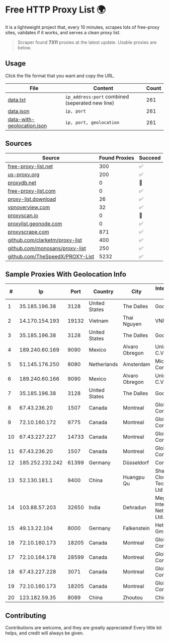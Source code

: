 
# Free HTTP Proxy List 🌍

It is a lightweight project that, every 10 minutes, scrapes lots of free-proxy sites, validates if it works, and serves a clean proxy list.


> Scraper found **7311** proxies at the latest update. Usable proxies are below.

## Usage

Click the file format that you want and copy the URL.


|File|Content|Count|
|----|-------|-----|
|[data.txt](https://raw.githubusercontent.com/themiralay/Proxy-List-World/master/data.txt)|`ip_address:port` combined (seperated new line)|261|
|[data.json](https://raw.githubusercontent.com/themiralay/Proxy-List-World/master/data.json)|`ip, port`|261|
|[data-with-geolocation.json](https://raw.githubusercontent.com/themiralay/Proxy-List-World/master/data-with-geolocation.json)|`ip, port, geolocation`|261|

## Sources

|Source|Found Proxies|Succeed|
|------|-------------|-------|
|[free-proxy-list.net](https://free-proxy-list.net)|300|✅|
|[us-proxy.org](https://www.us-proxy.org)|200|✅|
|[proxydb.net](http://proxydb.net)|0|🚫|
|[free-proxy-list.com](https://free-proxy-list.com/?page=&port=&type%5B%5D=http&type%5B%5D=https&up_time=0&search=Search)|0|✅|
|[proxy-list.download](https://www.proxy-list.download/HTTP)|26|✅|
|[vpnoverview.com](https://vpnoverview.com/privacy/anonymous-browsing/free-proxy-servers)|32|✅|
|[proxyscan.io](https://www.proxyscan.io)|0|🚫|
|[proxylist.geonode.com](https://proxylist.geonode.com/api/proxy-list?limit=300&page=1&sort_by=lastChecked&sort_type=desc&protocols=http,https)|0|✅|
|[proxyscrape.com](https://api.proxyscrape.com/v2/?request=displayproxies&protocol=http&timeout=10000&country=all&ssl=all&anonymity=all)|871|✅|
|[github.com/clarketm/proxy-list](https://raw.githubusercontent.com/clarketm/proxy-list/master/proxy-list-raw.txt)|400|✅|
|[github.com/monosans/proxy-list](https://raw.githubusercontent.com/monosans/proxy-list/main/proxies/http.txt)|250|✅|
|[github.com/TheSpeedX/PROXY-List](https://raw.githubusercontent.com/TheSpeedX/PROXY-List/master/http.txt)|5232|✅|


## Sample Proxies With Geolocation Info

|#|Ip|Port|Country|City|Internet Service Provider|
|-|--|----|-------|----|-------------------------|
|1|35.185.196.38|3128|United States|The Dalles|Google LLC|
|2|14.170.154.193|19132|Vietnam|Thai Nguyen|VNPT-VNNIC|
|3|35.185.196.38|3128|United States|The Dalles|Google LLC|
|4|189.240.60.169|9090|Mexico|Alvaro Obregon|Uninet S.A. de C.V.|
|5|51.145.176.250|8080|Netherlands|Amsterdam|Microsoft Corporation|
|6|189.240.60.166|9090|Mexico|Alvaro Obregon|Uninet S.A. de C.V.|
|7|35.185.196.38|3128|United States|The Dalles|Google LLC|
|8|67.43.236.20|1507|Canada|Montreal|GloboTech Communications|
|9|72.10.160.172|9775|Canada|Montreal|GloboTech Communications|
|10|67.43.227.227|14733|Canada|Montreal|GloboTech Communications|
|11|67.43.236.20|1507|Canada|Montreal|GloboTech Communications|
|12|185.252.232.242|61399|Germany|Düsseldorf|Contabo GmbH|
|13|52.130.181.1|9400|China|Huangpu Qu|Shanghai Blue Cloud Technology Co., Ltd|
|14|103.88.57.203|32650|India|Dehradun|Megahertz Internet Network Pvt. Ltd.|
|15|49.13.22.104|8000|Germany|Falkenstein|Hetzner Online GmbH|
|16|72.10.160.173|18205|Canada|Montreal|GloboTech Communications|
|17|72.10.164.178|28599|Canada|Montreal|GloboTech Communications|
|18|67.43.227.228|3071|Canada|Montreal|GloboTech Communications|
|19|72.10.160.173|18205|Canada|Montreal|GloboTech Communications|
|20|123.182.59.35|8089|China|Zhoutou|China Telecom|



## Contributing

Contributions are welcome, and they are greatly appreciated! Every
little bit helps, and credit will always be given.

